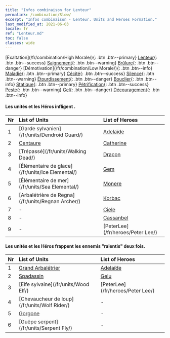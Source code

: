 ```yaml
---
title: "Infos combinaison for Lenteur"
permalink: /combination/Slow/
excerpt: "Infos combinaison - Lenteur. Units and Heroes Formation."
last_modified_at: 2021-06-03
locale: fr
ref: "Lenteur.md"
toc: false
classes: wide
---
```


  [Exaltation](/fr/combination/High Morale/){: .btn .btn--primary} [Lenteur](/fr/combination/Slow/){: .btn .btn--success} [Saignement](/fr/combination/Bleeding/){: .btn .btn--warning} [Brûlure](/fr/combination/Burning/){: .btn .btn--danger} [Démotivation](/fr/combination/Low Morale/){: .btn .btn--info} [Maladie](/fr/combination/Disease/){: .btn .btn--primary} [Cécité](/fr/combination/Blind/){: .btn .btn--success} [Silence](/fr/combination/Silence/){: .btn .btn--warning} [Étourdissement](/fr/combination/Stun/){: .btn .btn--danger} [Bouclier](/fr/combination/Shield/){: .btn .btn--info} [Statique](/fr/combination/Static/){: .btn .btn--primary} [Pétrification](/fr/combination/Petrify/){: .btn .btn--success} [Peste](/fr/combination/Plague/){: .btn .btn--warning} [Gel](/fr/combination/Freeze/){: .btn .btn--danger} [Découragement](/fr/combination/Deterrence/){: .btn .btn--info} 


#### Les unités et les Héros infligent <Lenteur>.

  | Nr |  List of Units  | List of Heroes | 
  |:---|:----------------|:---------------| 
  | 1 | [Garde sylvanien](/fr/units/Dendroid Guard/) | [Adelaïde](/fr/heroes/Adelaide/) |
  | 2 | [Centaure](/fr/units/Centaur/) | [Catherine](/fr/heroes/Catherine/) |
  | 3 | [Trépassé](/fr/units/Walking Dead/) | [Dracon](/fr/heroes/Dracon/) |
  | 4 | [Élémentaire de glace](/fr/units/Ice Elemental/) | [Gem](/fr/heroes/Gem/) |
  | 5 | [Élémentaire de mer](/fr/units/Sea Elemental/) | [Monere](/fr/heroes/Monere/) |
  | 6 | [Arbalétrière de Regna](/fr/units/Regnan Archer/) | [Korbac](/fr/heroes/Korbac/) |
  | 7 | - | [Ciele](/fr/heroes/Ciele/) |
  | 8 | - | [Cassanbel](/fr/heroes/Cassanbel/) |
  | 9 | - | [PeterLee](/fr/heroes/Peter Lee/) |


#### Les unités et les Héros frappent les ennemis \"ralentis\" deux fois.

  | Nr |  List of Units  | List of Heroes | 
  |:---|:----------------|:---------------| 
  | 1 | [Grand Arbalétrier](/fr/units/Marksman/) | [Adelaïde](/fr/heroes/Adelaide/) |
  | 2 | [Spadassin](/fr/units/Swordsman/) | [Gelu](/fr/heroes/Gelu/) |
  | 3 | [Elfe sylvaine](/fr/units/Wood Elf/) | [PeterLee](/fr/heroes/Peter Lee/) |
  | 4 | [Chevaucheur de loup](/fr/units/Wolf Rider/) | - |
  | 5 | [Gorgone](/fr/units/Gorgon/) | - |
  | 6 | [Guêpe serpent](/fr/units/Serpent Fly/) | - |

